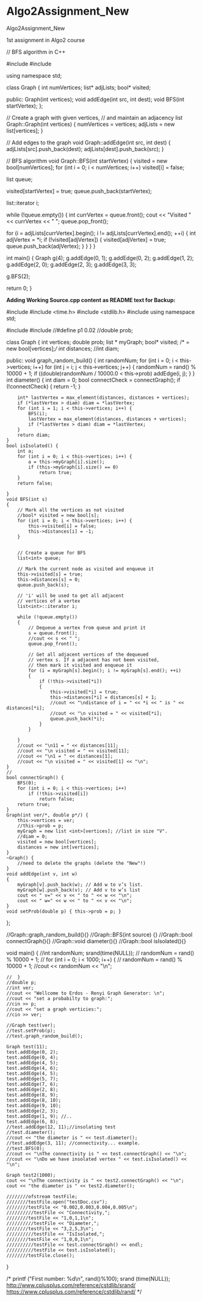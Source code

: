 # Algo2Assignment_New
Algo2Assignment_New

1st assignment in Algo2 course

// BFS algorithm in C++

#include #include

using namespace std;

class Graph { int numVertices; list* adjLists; bool* visited;

public: Graph(int vertices); void addEdge(int src, int dest); void BFS(int startVertex); };

// Create a graph with given vertices, // and maintain an adjacency list Graph::Graph(int vertices) { numVertices = vertices; adjLists = new list[vertices]; }

// Add edges to the graph void Graph::addEdge(int src, int dest) { adjLists[src].push_back(dest); adjLists[dest].push_back(src); }

// BFS algorithm void Graph::BFS(int startVertex) { visited = new bool[numVertices]; for (int i = 0; i < numVertices; i++) visited[i] = false;

list queue;

visited[startVertex] = true; queue.push_back(startVertex);

list::iterator i;

while (!queue.empty()) { int currVertex = queue.front(); cout << "Visited " << currVertex << " "; queue.pop_front();

for (i = adjLists[currVertex].begin(); i != adjLists[currVertex].end(); ++i) {
  int adjVertex = *i;
  if (!visited[adjVertex]) {
    visited[adjVertex] = true;
    queue.push_back(adjVertex);
  }
}
} }

int main() { Graph g(4); g.addEdge(0, 1); g.addEdge(0, 2); g.addEdge(1, 2); g.addEdge(2, 0); g.addEdge(2, 3); g.addEdge(3, 3);

g.BFS(2);

return 0; }



**Adding Working Source.cpp content as README text for Backup:**

#include <iostream>
#include <time.h>
#include <stdlib.h> 
#include <algorithm>
using namespace std;

#include <list>
#include <fstream>
//#define p1 0.02   //double prob;	

class Graph {
	int vertices;
	double prob;
	list <int>* myGraph;
	bool* visited;  /* = new bool[vertices];*/
	int* distances;
	//int diam;

public:
	void graph_random_build() {
		int randomNum;
		for (int i = 0; i < this->vertices; i++)
			for (int j = i; j < this->vertices; j++) {
				randomNum = rand() % 10000 + 1;
				if ((double)randomNum / 10000.0 < this->prob)
					addEdge(i, j);
			}
	}
	int diameter() {
		int diam = 0;
		bool connectCheck = connectGraph();
		if (!connectCheck) {
			return -1;
		}

		int* lastVertex = max_element(distances, distances + vertices);
		if (*lastVertex > diam) diam = *lastVertex;
		for (int i = 1; i < this->vertices; i++) {
			BFS(i);
			lastVertex = max_element(distances, distances + vertices);
			if (*lastVertex > diam) diam = *lastVertex;
		}
		return diam;
	}
	bool isIsolated() {
		int a;
		for (int i = 0; i < this->vertices; i++) {
			a = this->myGraph[i].size();
			if (this->myGraph[i].size() == 0)
				return true;
		}
		return false;

	}
	void BFS(int s)
	{
		// Mark all the vertices as not visited
		//bool* visited = new bool[s];
		for (int i = 0; i < this->vertices; i++) {
			this->visited[i] = false;
			this->distances[i] = -1;
		}


		// Create a queue for BFS
		list<int> queue;

		// Mark the current node as visited and enqueue it
		this->visited[s] = true;
		this->distances[s] = 0;
		queue.push_back(s);

		// 'i' will be used to get all adjacent
		// vertices of a vertex
		list<int>::iterator i;

		while (!queue.empty())
		{
			// Dequeue a vertex from queue and print it
			s = queue.front();
			//cout << s << " ";
			queue.pop_front();

			// Get all adjacent vertices of the dequeued
			// vertex s. If a adjacent has not been visited,
			// then mark it visited and enqueue it
			for (i = myGraph[s].begin(); i != myGraph[s].end(); ++i)
			{
				if (!this->visited[*i])
				{
					this->visited[*i] = true;
					this->distances[*i] = distances[s] + 1;
					//cout << "\ndistance of i = " << *i << " is " << distances[*i];
					//cout << "\n visited = " << visited[*i];
					queue.push_back(*i);
				}
			}

		}
		//cout << "\n11 = " << distances[11];
		//cout << "\n visited = " << visited[11];
		//cout << "\n1 = " << distances[1];
		//cout << "\n visited = " << visited[1] << "\n";
	}
	//
	bool connectGraph() {
		BFS(0);
		for (int i = 0; i < this->vertices; i++)
			if (!this->visited[i])
				return false;
		return true;
	}
	Graph(int ver/*, double p*/) {
		this->vertices = ver;
		//this->prob = p;
		myGraph = new list <int>[vertices]; //list in size "V".
		//diam = 0;
		visited = new bool[vertices];
		distances = new int[vertices];
	}
	~Graph() {
		//need to delete the graphs (delete the "New"!)
	}
	void addEdge(int v, int w)
	{
		myGraph[v].push_back(w); // Add w to v’s list.
		myGraph[w].push_back(v); // Add v to w’s list
		cout << " v=" << v << " to " << w << "\n";
		cout << " w=" << w << " to " << v << "\n";
	}
	void setProb(double p) { this->prob = p; }

};

//Graph::graph_random_build(){}
//Graph::BFS(int source) {}
//Graph::bool connectGraph(){}
//Graph::void diameter(){}
//Graph::bool isIsolated(){}







void main() {
	//int randomNum;
	srand(time(NULL));
	//	randomNum = rand() % 10000 + 1;
	//	for (int i = 0; i < 1000; i++) {
		//	randomNum = rand() % 10000 + 1;
			//cout << randomNum << "\n";

	//	}
	//double p;
	//int ver;
	//cout << "Wellcome to Erdos - Renyi Graph Generator: \n";
	//cout << "set a probabilty to graph:";
	//cin >> p;
	//cout << "set a graph verticies:";
	//cin >> ver;

	//Graph test(ver);
	//test.setProb(p);
	//test.graph_random_build();

	Graph test(11);
	test.addEdge(0, 2);
	test.addEdge(0, 4);
	test.addEdge(4, 5);
	test.addEdge(4, 6);
	test.addEdge(4, 5);
	test.addEdge(5, 7);
	test.addEdge(7, 6);
	test.addEdge(2, 8);
	test.addEdge(8, 9);
	test.addEdge(8, 10);
	test.addEdge(9, 10);
	test.addEdge(2, 3);
	test.addEdge(1, 9); //..
	test.addEdge(6, 8);
	//test.addEdge(12, 11);//insolating test
	//test.diameter();
	//cout << "the diameter is " << test.diameter();
	//test.addEdge(3, 11); //connectivity... example.
	//test.BFS(0);
	//cout << "\nThe connectivity is " << test.connectGraph() << "\n";
	//cout << "\nDo we have insolated vertex " << test.isIsolated() << "\n";

	Graph test2(1000);
	cout << "\nThe connectivity is " << test2.connectGraph() << "\n";
	cout << "the diameter is " << test2.diameter();

	////////ofstream testFile;
	////////testFile.open("testDoc.csv");
	////////testFile << "0.002,0.003,0.004,0.005\n";
	//////////testFile << "Connectivity,";
	////////testFile << "1,0,1,1\n";
	//////////testFile << "Diameter,";
	////////testFile << "3,2,5,3\n";
	//////////testFile << "IsIsolated,";
	////////testFile << "1,0,0,1\n";
	//////////testFile << test.connectGraph() << endl;
	//////////testFile << test.isIsolated();
	////////testFile.close();
}



/*
		printf ("First number: %d\n", rand()%100);
		 srand (time(NULL));
		 http://www.cplusplus.com/reference/cstdlib/srand/
		 https://www.cplusplus.com/reference/cstdlib/rand/
*/
